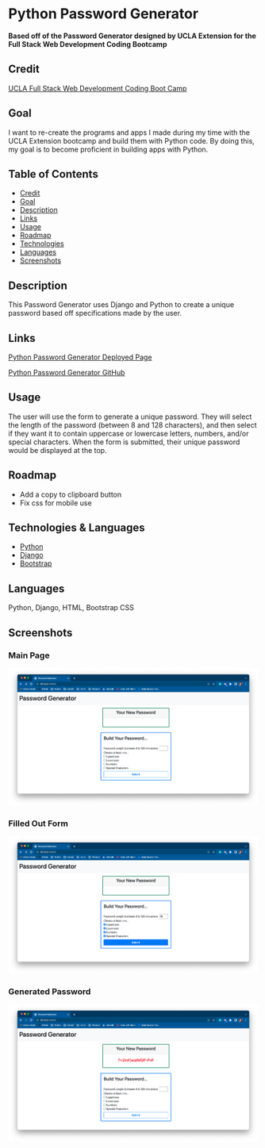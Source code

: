 # Python Password Generator

**Based off of the Password Generator designed by UCLA Extension for the Full Stack Web Development Coding Bootcamp**

## Credit
[UCLA Full Stack Web Development Coding Boot Camp](https://www.uclaextension.edu/digital-technology/programming/course/full-stack-web-development-coding-boot-camp-com-sci-900001)

## Goal
I want to re-create the programs and apps I made during my time with the UCLA Extension bootcamp and build them with Python code. By doing this, my goal is to become proficient in building apps with Python.

## Table of Contents
- [Credit](#credit)
- [Goal](#goal)
- [Description](#description)
- [Links](#links)
- [Usage](#usage)
- [Roadmap](#roadmap)
- [Technologies](#technologies)
- [Languages](#languages)
- [Screenshots](#screenshots)

## Description
This Password Generator uses Django and Python to create a unique password based off specifications made by the user.

## Links
[Python Password Generator Deployed Page](https://python-password-generator.herokuapp.com/)

[Python Password Generator GitHub](https://github.com/ericasiegel/password-generator-py.git)

## Usage
The user will use the form to generate a unique password. They will select the length of the password (between 8 and 128 characters), and then select if they want it to contain uppercase or lowercase letters, numbers, and/or special characters. When the form is submitted, their unique password would be displayed at the top.

## Roadmap
- Add a copy to clipboard button
- Fix css for mobile use

## Technologies & Languages
- [Python](https://www.python.org/)
- [Django](https://www.djangoproject.com/)
- [Bootstrap](https://getbootstrap.com/)

## Languages
Python, Django, HTML, Bootstrap CSS

## Screenshots
    
### Main Page
![Password Generator - Main Page](./images/main.png)

### Filled Out Form
![Password Generator - Filled Out Form](./images/form.png)

### Generated Password
![Password Generator - Generated Password](./images/password.png)